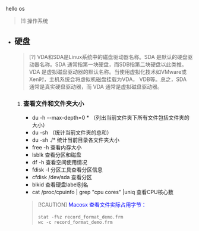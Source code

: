 hello os

> [!] 操作系统


* ## 硬盘

	> [?] VDA和SDA是Linux系统中的磁盘驱动器名称。SDA 是默认的硬盘驱动器名称。SDA 通常指第一块硬盘，而SDB指第二块硬盘以此类推。VDA 是虚拟磁盘驱动器的默认名称。当使用虚拟化技术如VMware或Xen时，主机系统会将虚拟机磁盘挂载为VDA， VDB等。总之，SDA 通常是真实硬盘驱动器，而 VDA 通常是虚拟磁盘驱动器。

	1. ### 查看文件和文件夹大小

		* du -h --max-depth=0 * （列出当前文件夹下所有文件包括文件夹的大小）
		* du -sh    （统计当前文件夹的总和）
		* du -sh ./* 统计当前目录各文件夹大小
		* free -h 查看内存大小
		* lsblk 查看分区和磁盘
		* df -h 查看空间使用情况
		* fdisk -l 分区工具查看分区信息
		* cfdisk /dev/sda 查看分区
		* blkid 查看硬盘label别名
		* cat /proc/cpuinfo | grep "cpu cores" |uniq 查看CPU核心数

	
		> [!CAUTION] <span style='color: blue'>Macosx 查看文件实际占用字节：</span>
		<br><br>`stat -f%z record_format_demo.frm`
		<br>`wc -c record_format_demo.frm`

